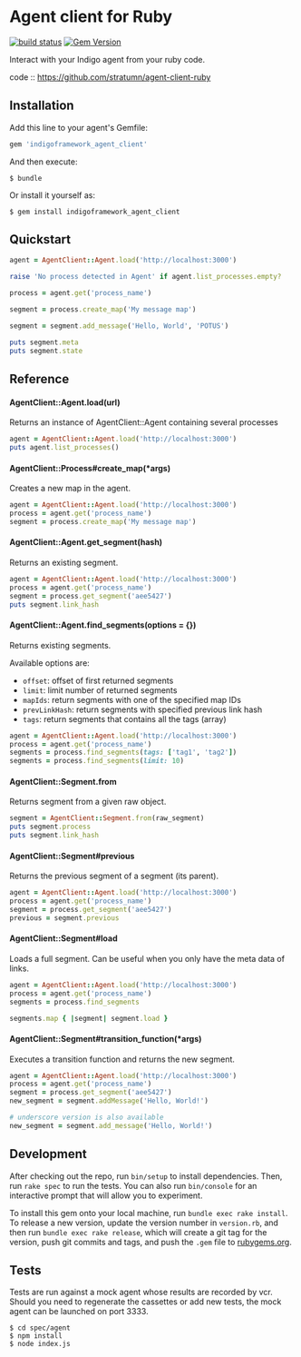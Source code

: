 # Agent client for Ruby

[![build status](https://travis-ci.org/stratumn/agent-client-ruby.svg?branch=master)](https://travis-ci.org/stratumn/agent-client-ruby.svg?branch=master)
[![Gem Version](https://badge.fury.io/rb/stratumn_agent_client.svg)](https://badge.fury.io/rb/stratumn_agent_client)

Interact with your Indigo agent from your ruby code.

code :: https://github.com/stratumn/agent-client-ruby

## Installation

Add this line to your agent's Gemfile:

```ruby
gem 'indigoframework_agent_client'
```

And then execute:

    $ bundle

Or install it yourself as:

    $ gem install indigoframework_agent_client

## Quickstart

```ruby
agent = AgentClient::Agent.load('http://localhost:3000')

raise 'No process detected in Agent' if agent.list_processes.empty?

process = agent.get('process_name')

segment = process.create_map('My message map')

segment = segment.add_message('Hello, World', 'POTUS')

puts segment.meta
puts segment.state
```

## Reference

#### AgentClient::Agent.load(url)

Returns an instance of AgentClient::Agent containing several processes

```ruby
agent = AgentClient::Agent.load('http://localhost:3000')
puts agent.list_processes()
```

#### AgentClient::Process#create_map(\*args)

Creates a new map in the agent.

```ruby
agent = AgentClient::Agent.load('http://localhost:3000')
process = agent.get('process_name')
segment = process.create_map('My message map')
```

#### AgentClient::Agent.get_segment(hash)

Returns an existing segment.

```ruby
agent = AgentClient::Agent.load('http://localhost:3000')
process = agent.get('process_name')
segment = process.get_segment('aee5427')
puts segment.link_hash
```

#### AgentClient::Agent.find_segments(options = {})

Returns existing segments.

Available options are:

* `offset`: offset of first returned segments
* `limit`: limit number of returned segments
* `mapIds`: return segments with one of the specified map IDs
* `prevLinkHash`: return segments with specified previous link hash
* `tags`: return segments that contains all the tags (array)

```ruby
agent = AgentClient::Agent.load('http://localhost:3000')
process = agent.get('process_name')
segments = process.find_segments(tags: ['tag1', 'tag2'])
segments = process.find_segments(limit: 10)
```

#### AgentClient::Segment.from

Returns segment from a given raw object.

```ruby
segment = AgentClient::Segment.from(raw_segment)
puts segment.process
puts segment.link_hash
```

#### AgentClient::Segment#previous

Returns the previous segment of a segment (its parent).

```ruby
agent = AgentClient::Agent.load('http://localhost:3000')
process = agent.get('process_name')
segment = process.get_segment('aee5427')
previous = segment.previous
```

#### AgentClient::Segment#load

Loads a full segment. Can be useful when you only have the meta data of links.

```ruby
agent = AgentClient::Agent.load('http://localhost:3000')
process = agent.get('process_name')
segments = process.find_segments

segments.map { |segment| segment.load }
```

#### AgentClient::Segment#transition_function(\*args)

Executes a transition function and returns the new segment.

```ruby
agent = AgentClient::Agent.load('http://localhost:3000')
process = agent.get('process_name')
segment = process.get_segment('aee5427')
new_segment = segment.addMessage('Hello, World!')

# underscore version is also available
new_segment = segment.add_message('Hello, World!')
```

## Development

After checking out the repo, run `bin/setup` to install dependencies. Then, run `rake spec` to run the tests. You can also run `bin/console` for an interactive prompt that will allow you to experiment.

To install this gem onto your local machine, run `bundle exec rake install`. To release a new version, update the version number in `version.rb`, and then run `bundle exec rake release`, which will create a git tag for the version, push git commits and tags, and push the `.gem` file to [rubygems.org](https://rubygems.org).

## Tests

Tests are run against a mock agent whose results are recorded by vcr.
Should you need to regenerate the cassettes or add new tests, the mock agent can be launched on port 3333.

```
$ cd spec/agent
$ npm install
$ node index.js
```
